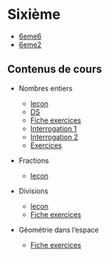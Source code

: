 # Sixième

- [6eme6](./6eme6.md)
- [6eme2](./6eme2.md)

## Contenus de cours 

- Nombres entiers

    - [leçon](./6eme/601_entiers_cours.pdf)
    - [DS](./6eme/601_entiers_ds.pdf)
    - [Fiche exercices](./6eme/601_entiers_exercices.pdf)
    - [Interrogation 1](./6eme/601_entiers_interro.pdf)
    - [Interrogation 2](./6eme/601_entiers_interro2.pdf)
    - [Exercices](./6eme/601_entiers_nombres-croises_correction.pdf)

- Fractions

    - [leçon](./6eme/602_fraction_cours.pdf)

- Divisions 

    - [leçon](./6eme/603_divisions_ds.pdf)
    - [Fiche exercices](./6eme/603_divisions_exercices.pdf)

- Géométrie dans l’espace 

    - [Fiche exercices](./6eme/604_espace_exercices.pdf)